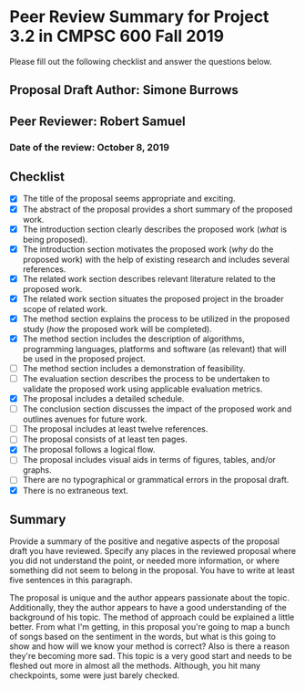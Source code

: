 # Peer Review Summary for Project 3.2 in CMPSC 600 Fall 2019

Please fill out the following checklist and answer the questions below.

## Proposal Draft Author: Simone Burrows
## Peer Reviewer: Robert Samuel
### Date of the review: October 8, 2019

## Checklist
- [x] The title of the proposal seems appropriate and exciting.
- [x] The abstract of the proposal provides a short summary of the proposed work.
- [x] The introduction section clearly describes the proposed work (*what* is being proposed).
- [x] The introduction section motivates the proposed work (*why* do the proposed work) with the help of existing research and includes several references.
- [x] The related work section describes relevant literature related to the proposed work.
- [x] The related work section situates the proposed project in the broader scope of related work.
- [x] The method section explains the process to be utilized in the proposed study (*how* the proposed work will be completed).
- [x] The method section includes the description of algorithms, programming languages, platforms and software (as relevant) that will be used in the proposed project.
- [ ] The method section includes a demonstration of feasibility.
- [ ] The evaluation section describes the process to be undertaken to validate the proposed work using applicable evaluation metrics.
- [x] The proposal includes a detailed schedule.
- [ ] The conclusion section discusses the impact of the proposed work and outlines avenues for future work.
- [ ] The proposal includes at least twelve references.
- [ ] The proposal consists of at least ten pages.
- [x] The proposal follows a logical flow.
- [ ] The proposal includes visual aids in terms of figures, tables, and/or graphs.
- [ ] There are no typographical or grammatical errors in the proposal draft.
- [x] There is no extraneous text.

## Summary

Provide a summary of the positive and negative aspects of the proposal draft you have reviewed. Specify any places in the reviewed proposal where you did not understand the point, or needed more information, or where something did not seem to belong in the proposal. You have to write at least five sentences in this paragraph.

The proposal is unique and the author appears passionate about the topic. Additionally, they the author appears to have a good understanding of the background of his topic. The method of approach could be explained a little better. From what I'm getting, in this proposal you're going to map a bunch of songs based on the sentiment in the words, but what is this going to show and how will we know your method is correct? Also is there a reason they're becoming more sad. This topic is a very good start and needs to be fleshed out more in almost all the methods. Although, you hit many checkpoints, some were just barely checked.
